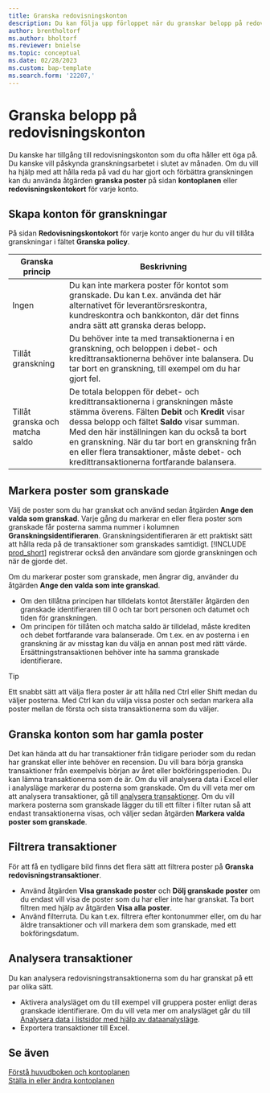 ```yaml
---
title: Granska redovisningskonton
description: Du kan följa upp förloppet när du granskar belopp på redovisningskonton.
author: brentholtorf
ms.author: bholtorf
ms.reviewer: bnielse
ms.topic: conceptual
ms.date: 02/28/2023
ms.custom: bap-template
ms.search.form: '22207,'
---
```


# <a name="review-amounts-in-general-ledger-accounts"></a><a name="review-amounts-in-general-ledger-accounts"></a>Granska belopp på redovisningskonton

Du kanske har tillgång till redovisningskonton som du ofta håller ett öga på. Du kanske vill påskynda granskningsarbetet i slutet av månaden. Om du vill ha hjälp med att hålla reda på vad du har gjort och förbättra granskningen kan du använda åtgärden **granska poster** på sidan **kontoplanen** eller **redovisningskontokort** för varje konto. 

## <a name="set-up-accounts-for-reviews"></a><a name="set-up-accounts-for-reviews"></a>Skapa konton för granskningar

På sidan **Redovisningskontokort** för varje konto anger du hur du vill tillåta granskningar i fältet **Granska policy**.

|Granska princip  |Beskrivning  |
|---------|---------|
|Ingen     | Du kan inte markera poster för kontot som granskade. Du kan t.ex. använda det här alternativet för leverantörsreskontra, kundreskontra och bankkonton, där det finns andra sätt att granska deras belopp.        |
|Tillåt granskning     | Du behöver inte ta med transaktionerna i en granskning, och beloppen i debet- och kredittransaktionerna behöver inte balansera. Du tar bort en granskning, till exempel om du har gjort fel.        |
|Tillåt granska och matcha saldo     | De totala beloppen för debet- och kredittransaktionerna i granskningen måste stämma överens. Fälten **Debit** och **Kredit** visar dessa belopp och fältet **Saldo** visar summan. Med den här inställningen kan du också ta bort en granskning. När du tar bort en granskning från en eller flera transaktioner, måste debet- och kredittransaktionerna fortfarande balansera.        |

## <a name="mark-entries-as-reviewed"></a><a name="mark-entries-as-reviewed"></a>Markera poster som granskade

Välj de poster som du har granskat och använd sedan åtgärden **Ange den valda som granskad**. Varje gång du markerar en eller flera poster som granskade får posterna samma nummer i kolumnen **Granskningsidentifieraren**. Granskningsidentifieraren är ett praktiskt sätt att hålla reda på de transaktioner som granskades samtidigt. [!INCLUDE [prod_short](includes/prod_short.md)] registrerar också den användare som gjorde granskningen och när de gjorde det.

Om du markerar poster som granskade, men ångrar dig, använder du åtgärden **Ange den valda som inte granskad**.

* Om den tillåtna principen har tilldelats kontot återställer åtgärden den granskade identifieraren till 0 och tar bort personen och datumet och tiden för granskningen. 
* Om principen för tillåten och matcha saldo är tilldelad, måste krediten och debet fortfarande vara balanserade. Om t.ex. en av posterna i en granskning är av misstag kan du välja en annan post med rätt värde. Ersättningstransaktionen behöver inte ha samma granskade identifierare.

> [!TIP]
> Ett snabbt sätt att välja flera poster är att hålla ned Ctrl eller Shift medan du väljer posterna. Med Ctrl kan du välja vissa poster och sedan markera alla poster mellan de första och sista transaktionerna som du väljer.

## <a name="review-accounts-that-have-old-entries"></a><a name="review-accounts-that-have-old-entries"></a>Granska konton som har gamla poster

Det kan hända att du har transaktioner från tidigare perioder som du redan har granskat eller inte behöver en recension. Du vill bara börja granska transaktioner från exempelvis början av året eller bokföringsperioden. Du kan lämna transaktionerna som de är. Om du vill analysera data i Excel eller i analysläge markerar du posterna som granskade. Om du vill veta mer om att analysera transaktioner, gå till [analysera transaktioner](#analyze-entries). Om du vill markera posterna som granskade lägger du till ett filter i filter rutan så att endast transaktionerna visas, och väljer sedan åtgärden **Markera valda poster som granskade**.

## <a name="filter-entries"></a><a name="filter-entries"></a>Filtrera transaktioner

För att få en tydligare bild finns det flera sätt att filtrera poster på **Granska redovisningstransaktioner**.

* Använd åtgärden **Visa granskade poster** och **Dölj granskade poster** om du endast vill visa de poster som du har eller inte har granskat. Ta bort filtren med hjälp av åtgärden **Visa alla poster**.
* Använd filterruta. Du kan t.ex. filtrera efter kontonummer eller, om du har äldre transaktioner och vill markera dem som granskade, med ett bokföringsdatum.

## <a name="analyze-entries"></a><a name="analyze-entries"></a>Analysera transaktioner

Du kan analysera redovisningstransaktionerna som du har granskat på ett par olika sätt.

* Aktivera analysläget om du till exempel vill gruppera poster enligt deras granskade identifierare. Om du vill veta mer om analysläget går du till [Analysera data i listsidor med hjälp av dataanalysläge](analysis-mode.md).
* Exportera transaktioner till Excel.

## <a name="see-also"></a><a name="see-also"></a>Se även

[Förstå huvudboken och kontoplanen](finance-general-ledger.md)  
[Ställa in eller ändra kontoplanen](finance-setup-chart-accounts.md)  
